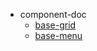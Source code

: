 - component-doc
  - [base-grid](component-doc/base-grid.md)
  - [base-menu](component-doc/base-menu.md)

